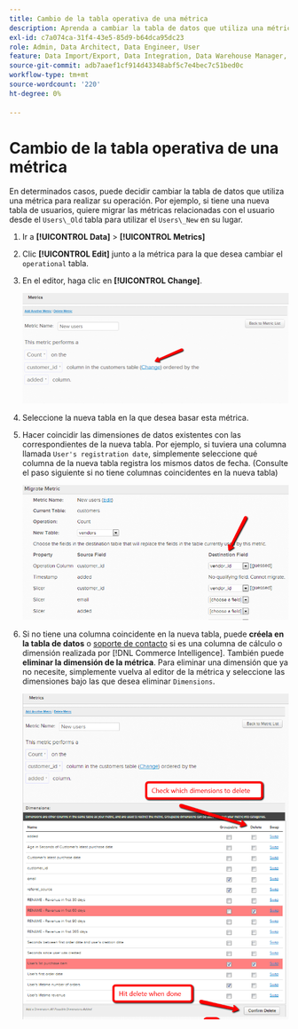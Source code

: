 ```yaml
---
title: Cambio de la tabla operativa de una métrica
description: Aprenda a cambiar la tabla de datos que utiliza una métrica para realizar su operación.
exl-id: c7a074ca-31f4-43e5-85d9-b64dca95dc23
role: Admin, Data Architect, Data Engineer, User
feature: Data Import/Export, Data Integration, Data Warehouse Manager, Commerce Tables
source-git-commit: adb7aaef1cf914d43348abf5c7e4bec7c51bed0c
workflow-type: tm+mt
source-wordcount: '220'
ht-degree: 0%

---
```


# Cambio de la tabla operativa de una métrica

En determinados casos, puede decidir cambiar la tabla de datos que utiliza una métrica para realizar su operación. Por ejemplo, si tiene una nueva tabla de usuarios, quiere migrar las métricas relacionadas con el usuario desde el  `Users\_Old` tabla para utilizar el `Users\_New` en su lugar.

1. Ir a **[!UICONTROL Data]** > **[!UICONTROL Metrics]**
1. Clic **[!UICONTROL Edit]** junto a la métrica para la que desea cambiar el `operational` tabla.
1. En el editor, haga clic en **[!UICONTROL Change]**.

   ![](../../assets/change-metrics-1.png)
1. Seleccione la nueva tabla en la que desea basar esta métrica.
1. Hacer coincidir las dimensiones de datos existentes con las correspondientes de la nueva tabla. Por ejemplo, si tuviera una columna llamada `User's registration date`, simplemente seleccione qué columna de la nueva tabla registra los mismos datos de fecha. (Consulte el paso siguiente si no tiene columnas coincidentes en la nueva tabla)

   ![](../../assets/change-metrics-2.png)

1. Si no tiene una columna coincidente en la nueva tabla, puede **créela en la tabla de datos** o [soporte de contacto](https://experienceleague.adobe.com/docs/commerce-knowledge-base/kb/troubleshooting/miscellaneous/mbi-service-policies.html) si es una columna de cálculo o dimensión realizada por [!DNL Commerce Intelligence]. También puede **eliminar la dimensión de la métrica**. Para eliminar una dimensión que ya no necesite, simplemente vuelva al editor de la métrica y seleccione las dimensiones bajo las que desea eliminar `Dimensions`.

   ![](../../assets/change-metrics-3.png)
